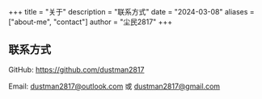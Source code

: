 +++
title = "关于"
description = "联系方式"
date = "2024-03-08"
aliases = ["about-me", "contact"]
author = "尘民2817"
+++

<div class="about-content">

## 联系方式

<div class="contact-list">

GitHub: https://github.com/dustman2817

Email: dustman2817@outlook.com 或 dustman2817@gmail.com

</div>

</div> 